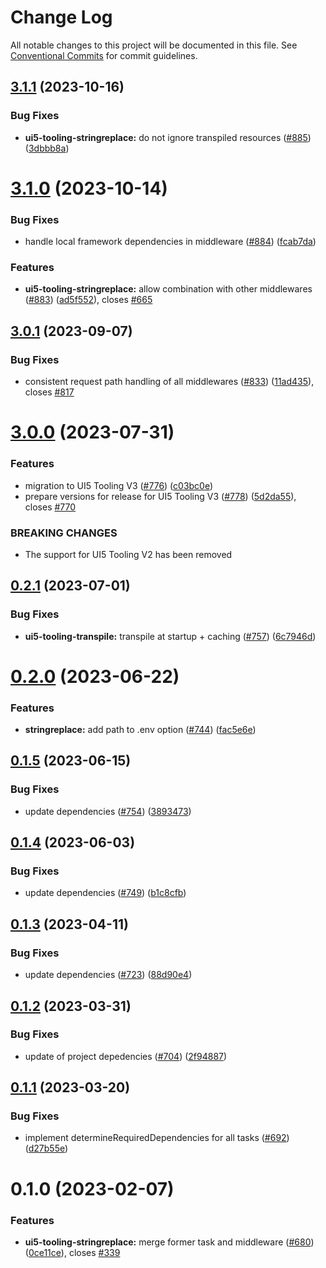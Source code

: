 # Change Log

All notable changes to this project will be documented in this file.
See [Conventional Commits](https://conventionalcommits.org) for commit guidelines.

## [3.1.1](https://github.com/ui5-community/ui5-ecosystem-showcase/compare/ui5-tooling-stringreplace@3.1.0...ui5-tooling-stringreplace@3.1.1) (2023-10-16)


### Bug Fixes

* **ui5-tooling-stringreplace:** do not ignore transpiled resources ([#885](https://github.com/ui5-community/ui5-ecosystem-showcase/issues/885)) ([3dbbb8a](https://github.com/ui5-community/ui5-ecosystem-showcase/commit/3dbbb8a702f0208487bc1062518d964d31c970a5))





# [3.1.0](https://github.com/ui5-community/ui5-ecosystem-showcase/compare/ui5-tooling-stringreplace@3.0.1...ui5-tooling-stringreplace@3.1.0) (2023-10-14)


### Bug Fixes

* handle local framework dependencies in middleware ([#884](https://github.com/ui5-community/ui5-ecosystem-showcase/issues/884)) ([fcab7da](https://github.com/ui5-community/ui5-ecosystem-showcase/commit/fcab7dacf0a781812255768923f39da706c1f8e4))


### Features

* **ui5-tooling-stringreplace:** allow combination with other middlewares ([#883](https://github.com/ui5-community/ui5-ecosystem-showcase/issues/883)) ([ad5f552](https://github.com/ui5-community/ui5-ecosystem-showcase/commit/ad5f552ded641e974675741380f8e6a106c4c172)), closes [#665](https://github.com/ui5-community/ui5-ecosystem-showcase/issues/665)





## [3.0.1](https://github.com/ui5-community/ui5-ecosystem-showcase/compare/ui5-tooling-stringreplace@3.0.0...ui5-tooling-stringreplace@3.0.1) (2023-09-07)


### Bug Fixes

* consistent request path handling of all middlewares ([#833](https://github.com/ui5-community/ui5-ecosystem-showcase/issues/833)) ([11ad435](https://github.com/ui5-community/ui5-ecosystem-showcase/commit/11ad4356ddb6f8503ebf46039ad898b1c4aec7c9)), closes [#817](https://github.com/ui5-community/ui5-ecosystem-showcase/issues/817)





# [3.0.0](https://github.com/ui5-community/ui5-ecosystem-showcase/compare/ui5-tooling-stringreplace@0.2.1...ui5-tooling-stringreplace@3.0.0) (2023-07-31)


### Features

* migration to UI5 Tooling V3 ([#776](https://github.com/ui5-community/ui5-ecosystem-showcase/issues/776)) ([c03bc0e](https://github.com/ui5-community/ui5-ecosystem-showcase/commit/c03bc0e8a8d0b55d38510164c885022e11b597e6))
* prepare versions for release for UI5 Tooling V3 ([#778](https://github.com/ui5-community/ui5-ecosystem-showcase/issues/778)) ([5d2da55](https://github.com/ui5-community/ui5-ecosystem-showcase/commit/5d2da55e77513e026377aca799c413560c651f56)), closes [#770](https://github.com/ui5-community/ui5-ecosystem-showcase/issues/770)


### BREAKING CHANGES

* The support for UI5 Tooling V2 has been removed





## [0.2.1](https://github.com/ui5-community/ui5-ecosystem-showcase/compare/ui5-tooling-stringreplace@0.2.0...ui5-tooling-stringreplace@0.2.1) (2023-07-01)


### Bug Fixes

* **ui5-tooling-transpile:** transpile at startup + caching ([#757](https://github.com/ui5-community/ui5-ecosystem-showcase/issues/757)) ([6c7946d](https://github.com/ui5-community/ui5-ecosystem-showcase/commit/6c7946d05abf34f11c6ad8ad593f3d418272527e))





# [0.2.0](https://github.com/ui5-community/ui5-ecosystem-showcase/compare/ui5-tooling-stringreplace@0.1.5...ui5-tooling-stringreplace@0.2.0) (2023-06-22)


### Features

* **stringreplace:** add path to .env option ([#744](https://github.com/ui5-community/ui5-ecosystem-showcase/issues/744)) ([fac5e6e](https://github.com/ui5-community/ui5-ecosystem-showcase/commit/fac5e6e272f4c6cc02dc52ea87caeb4da879fbe4))





## [0.1.5](https://github.com/ui5-community/ui5-ecosystem-showcase/compare/ui5-tooling-stringreplace@0.1.4...ui5-tooling-stringreplace@0.1.5) (2023-06-15)


### Bug Fixes

* update dependencies ([#754](https://github.com/ui5-community/ui5-ecosystem-showcase/issues/754)) ([3893473](https://github.com/ui5-community/ui5-ecosystem-showcase/commit/389347300795cfed881dc8be72eeb59d1bf45fff))





## [0.1.4](https://github.com/ui5-community/ui5-ecosystem-showcase/compare/ui5-tooling-stringreplace@0.1.3...ui5-tooling-stringreplace@0.1.4) (2023-06-03)

### Bug Fixes

- update dependencies ([#749](https://github.com/ui5-community/ui5-ecosystem-showcase/issues/749)) ([b1c8cfb](https://github.com/ui5-community/ui5-ecosystem-showcase/commit/b1c8cfb4da1dcd0ae91bee181f539684d767d067))

## [0.1.3](https://github.com/ui5-community/ui5-ecosystem-showcase/compare/ui5-tooling-stringreplace@0.1.2...ui5-tooling-stringreplace@0.1.3) (2023-04-11)

### Bug Fixes

- update dependencies ([#723](https://github.com/ui5-community/ui5-ecosystem-showcase/issues/723)) ([88d90e4](https://github.com/ui5-community/ui5-ecosystem-showcase/commit/88d90e4d94aa8d7d016a316076c87dc195bbee88))

## [0.1.2](https://github.com/ui5-community/ui5-ecosystem-showcase/compare/ui5-tooling-stringreplace@0.1.1...ui5-tooling-stringreplace@0.1.2) (2023-03-31)

### Bug Fixes

- update of project depedencies ([#704](https://github.com/ui5-community/ui5-ecosystem-showcase/issues/704)) ([2f94887](https://github.com/ui5-community/ui5-ecosystem-showcase/commit/2f94887d736e1dde8063de36f8d2ea6584dddc95))

## [0.1.1](https://github.com/ui5-community/ui5-ecosystem-showcase/compare/ui5-tooling-stringreplace@0.1.0...ui5-tooling-stringreplace@0.1.1) (2023-03-20)

### Bug Fixes

- implement determineRequiredDependencies for all tasks ([#692](https://github.com/ui5-community/ui5-ecosystem-showcase/issues/692)) ([d27b55e](https://github.com/ui5-community/ui5-ecosystem-showcase/commit/d27b55e5bd2ad95336bdad8f4f07cd0e10ac2ca2))

# 0.1.0 (2023-02-07)

### Features

- **ui5-tooling-stringreplace:** merge former task and middleware ([#680](https://github.com/ui5-community/ui5-ecosystem-showcase/issues/680)) ([0ce11ce](https://github.com/ui5-community/ui5-ecosystem-showcase/commit/0ce11cec2a2b3b535e9f240c26932b332294ecce)), closes [#339](https://github.com/ui5-community/ui5-ecosystem-showcase/issues/339)
